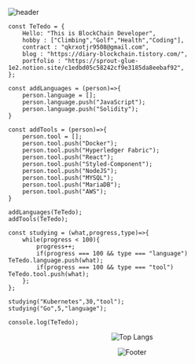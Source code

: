 ![header](https://capsule-render.vercel.app/api?type=Waving&color=auto&height=200&section=header&text=운동을%20좋아하는%20블록체인개발자&fontSize=50)

```JS
const TeTedo = {
    Hello: "This is BlockChain Developer",
    hobby : ["Climbing","Golf","Health","Coding"],
    contract : "qkrxotjr9508@gmail.com",
    blog : "https://diary-blockchain.tistory.com/",
    portfolio : "https://sprout-glue-1e2.notion.site/c1edbd05c58242cf9e3185da8eebaf92",
};

const addLanguages = (person)=>{
    person.language = [];
    person.language.push("JavaScript");
    person.language.push("Solidity");
}

const addTools = (person)=>{
    person.tool = [];
    person.tool.push("Docker");
    person.tool.push("Hyperledger Fabric");
    person.tool.push("React");
    person.tool.push("Styled-Component");
    person.tool.push("NodeJS");
    person.tool.push("MYSQL");
    person.tool.push("MariaDB");
    person.tool.push("AWS");
}

addLanguages(TeTedo);
addTools(TeTedo);

const studying = (what,progress,type)=>{
    while(progress < 100){
        progress++;
        if(progress === 100 && type === "language") TeTedo.language.push(what);
        if(progress === 100 && type === "tool") TeTedo.tool.push(what);
    };
};

studying("Kubernetes",30,"tool");
studying("Go",5,"language");

console.log(TeTedo);
```

<center>

![Top Langs](https://github-readme-stats.vercel.app/api/top-langs/?username=TeTedo&layout=compact&theme=github_dark)

![Footer](https://capsule-render.vercel.app/api?type=waving&color=auto&height=200&section=footer)
